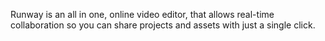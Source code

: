 Runway is an all in one, online video editor, that allows real-time collaboration so you can share projects and assets with just a single click.
